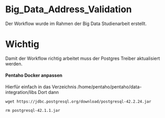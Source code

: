 # Big_Data_Address_Validation
Der Workflow wurde im Rahmen der Big Data Studienarbeit erstellt.

# Wichtig
Damit der Workflow richtig arbeitet muss der Postgres Treiber aktualisiert werden.

#### Pentaho Docker anpassen
Hierfür einfach in das Verzeichnis /home/pentaho/pentaho/data-integration/libs
Dort dann

``wget https://jdbc.postgresql.org/download/postgresql-42.2.24.jar``

``rm postgresql-42.1.1.jar``
